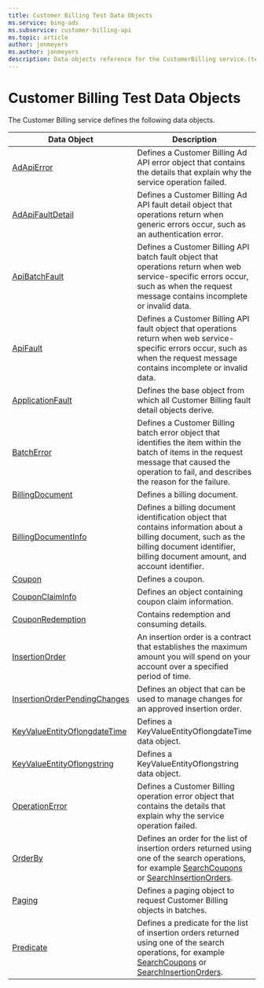 ```yaml
---
title: Customer Billing Test Data Objects
ms.service: bing-ads
ms.subservice: customer-billing-api
ms.topic: article
author: jonmeyers
ms.author: jonmeyers
description: Data objects reference for the CustomerBilling service.(test)
---
```

# Customer Billing Test Data Objects
The Customer Billing service defines the following data objects.

|Data Object|Description|
|---|---|
|[AdApiError](adapierror.md)|Defines a Customer Billing Ad API error object that contains the details that explain why the service operation failed.|
|[AdApiFaultDetail](adapifaultdetail.md)|Defines a Customer Billing Ad API fault detail object that operations return when generic errors occur, such as an authentication error.|
|[ApiBatchFault](apibatchfault.md)|Defines a Customer Billing API batch fault object that operations return when web service-specific errors occur, such as when the request message contains incomplete or invalid data.|
|[ApiFault](apifault.md)|Defines a Customer Billing API fault object that operations return when web service-specific errors occur, such as when the request message contains incomplete or invalid data.|
|[ApplicationFault](applicationfault.md)|Defines the base object from which all Customer Billing fault detail objects derive.|
|[BatchError](batcherror.md)|Defines a Customer Billing batch error object that identifies the item within the batch of items in the request message that caused the operation to fail, and describes the reason for the failure.|
|[BillingDocument](billingdocument.md)|Defines a billing document.|
|[BillingDocumentInfo](billingdocumentinfo.md)|Defines a billing document identification object that contains information about a billing document, such as the billing document identifier, billing document amount, and account identifier.|
|[Coupon](coupon.md)|Defines a coupon.|
|[CouponClaimInfo](couponclaiminfo.md)|Defines an object containing coupon claim information.|
|[CouponRedemption](couponredemption.md)|Contains redemption and consuming details.|
|[InsertionOrder](insertionorder.md)|An insertion order is a contract that establishes the maximum amount you will spend on your account over a specified period of time.|
|[InsertionOrderPendingChanges](insertionorderpendingchanges.md)|Defines an object that can be used to manage changes for an approved insertion order.|
|[KeyValueEntityOflongdateTime](keyvalueentityoflongdatetime.md)|Defines a KeyValueEntityOflongdateTime data object.|
|[KeyValueEntityOflongstring](keyvalueentityoflongstring.md)|Defines a KeyValueEntityOflongstring data object.|
|[OperationError](operationerror.md)|Defines a Customer Billing operation error object that contains the details that explain why the service operation failed.|
|[OrderBy](orderby.md)|Defines an order for the list of insertion orders returned using one of the search operations, for example [SearchCoupons](searchcoupons.md) or [SearchInsertionOrders](searchinsertionorders.md).|
|[Paging](paging.md)|Defines a paging object to request Customer Billing objects in batches.|
|[Predicate](predicate.md)|Defines a predicate for the list of insertion orders returned using one of the search operations, for example [SearchCoupons](searchcoupons.md) or [SearchInsertionOrders](searchinsertionorders.md).|
